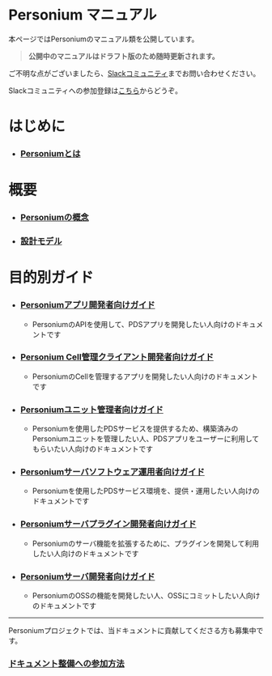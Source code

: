 #  Personium マニュアル

本ページではPersoniumのマニュアル類を公開しています。

> __公開中のマニュアルはドラフト版のため随時更新されます。__

ご不明な点がございましたら、[Slackコミュニティ](https://personium-io.slack.com/)までお問い合わせください。

Slackコミュニティへの参加登録は[こちら](https://goo.gl/forms/ODgVX6eMkRDtReLg1)からどうぞ。

# はじめに

* ### [Personiumとは](https://personium.github.io/ja/overview/001_Introduction.html)

# 概要

* ### [Personiumの概念](https://personium.github.io/ja/user_guide/001_Personium_Concepts.html)

* ### [設計モデル](https://personium.github.io/ja/user_guide/005_Model_construction.html)


# 目的別ガイド
* ### [Personiumアプリ開発者向けガイド](https://personium.github.io/ja/app-developer/index.html)
  * PersoniumのAPIを使用して、PDSアプリを開発したい人向けのドキュメントです

* ### [Personium Cell管理クライアント開発者向けガイド](https://personium.github.io/ja/cell-client-developer/index.html)
  * PersoniumのCellを管理するアプリを開発したい人向けのドキュメントです

* ### [Personiumユニット管理者向けガイド](https://personium.github.io/ja/unit-administrator/index.html)
  * Personiumを使用したPDSサービスを提供するため、構築済みのPersoniumユニットを管理したい人、PDSアプリをユーザーに利用してもらいたい人向けのドキュメントです

* ### [Personiumサーバソフトウェア運用者向けガイド](https://personium.github.io/ja/server-operator/index.html)
  * Personiumを使用したPDSサービス環境を、提供・運用したい人向けのドキュメントです

* ### [Personiumサーバプラグイン開発者向けガイド](https://personium.github.io/ja/plugin-developer/index.html)
  * Personiumのサーバ機能を拡張するために、プラグインを開発して利用したい人向けのドキュメントです

* ### [Personiumサーバ開発者向けガイド](https://personium.github.io/ja/software-developer/index.html)
  * PersoniumのOSSの機能を開発したい人、OSSにコミットしたい人向けのドキュメントです

_ _ _
Personiumプロジェクトでは、当ドキュメントに貢献してくださる方も募集中です。

### [ドキュメント整備への参加方法](https://personium.github.io/ja/document-writer/index.html)
